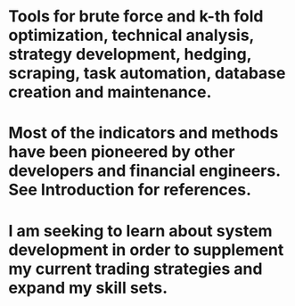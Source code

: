 # Tools for brute force and k-th fold optimization, technical analysis, strategy development, hedging, scraping, task automation, database creation and maintenance.
# Most of the indicators and methods have been pioneered by other developers and financial engineers. See Introduction for references.
# I am seeking to learn about system development in order to supplement my current trading strategies and expand my skill sets.
